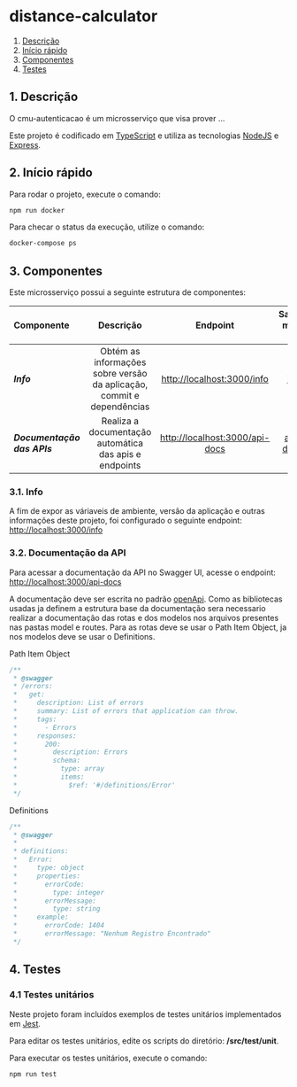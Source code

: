 # distance-calculator

1. [Descrição](#1-descrição)
2. [Início rápido](#2-início-rápido)
3. [Componentes](#3-componentes)
4. [Testes](#4-testes)


## 1. Descrição

O cmu-autenticacao é um microsserviço que visa prover ...

Este projeto é codificado em [TypeScript](<https://www.typescriptlang.org/docs/home.html>) e utiliza as tecnologias [NodeJS](<https://pt.wikipedia.org/wiki/Node.js>) e [Express](https://expressjs.com/pt-br/).


## 2. Início rápido

Para rodar o projeto, execute o comando:

``` bash
npm run docker
```

Para checar o status da execução, utilize o comando:

``` bash
docker-compose ps
```

## 3. Componentes

Este microsserviço possui a seguinte estrutura de componentes:

| Componente                 | Descrição             | Endpoint                | Saiba mais em |
| :---                   | :----:                | :----:                   | ---:         |
| **_Info_**                   | Obtém as informações sobre versão da aplicação, commit e dependências            | <http://localhost:3000/info>             | [info](#31-info) |
| **_Documentação das APIs_**  | Realiza a documentação automática das apis e endpoints        | <http://localhost:3000/api-docs> | [api-docs](#32-documentação-da-api)     |


### 3.1. Info

A fim de expor as váriaveis de ambiente, versão da aplicação e outras informações deste projeto, foi configurado o seguinte endpoint: <http://localhost:3000/info>


### 3.2. Documentação da API

Para acessar a documentação da API no Swagger UI, acesse o endpoint: <http://localhost:3000/api-docs>

A documentação deve ser escrita no padrão [openApi](https://swagger.io/specification/).
Como as bibliotecas usadas ja definem a estrutura base da documentação sera necessario realizar a documentação das rotas e dos modelos nos arquivos presentes nas pastas model e routes.
Para as rotas deve se usar o Path Item Object, ja nos modelos deve se usar o Definitions.

Path Item Object

```ts
/**
 * @swagger
 * /errors:
 *   get:
 *     description: List of errors
 *     summary: List of errors that application can throw.
 *     tags:
 *       - Errors
 *     responses:
 *       200:
 *         description: Errors
 *         schema:
 *           type: array
 *           items:
 *             $ref: '#/definitions/Error'
 */
```

Definitions

```ts
/**
 * @swagger
 *
 * definitions:
 *   Error:
 *     type: object
 *     properties:
 *       errorCode:
 *         type: integer
 *       errorMessage:
 *         type: string
 *     example:
 *       errorCode: 1404
 *       errorMessage: "Nenhum Registro Encontrado"
 */
```

## 4. Testes

### 4.1 Testes unitários

Neste projeto foram incluídos exemplos de testes unitários implementados em [Jest](<https://jestjs.io/docs/en/getting-started>).

Para editar os testes unitários, edite os scripts do diretório: **/src/test/unit**.

Para executar os testes unitários, execute o comando:

``` bash
npm run test
```
